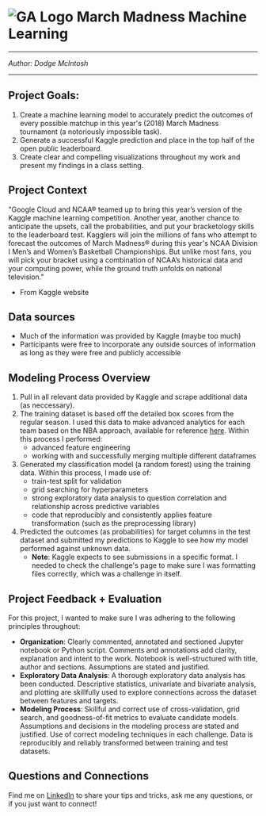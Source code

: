   # ![GA Logo](https://camo.githubusercontent.com/6ce15b81c1f06d716d753a61f5db22375fa684da/68747470733a2f2f67612d646173682e73332e616d617a6f6e6177732e636f6d2f70726f64756374696f6e2f6173736574732f6c6f676f2d39663838616536633963333837313639306533333238306663663535376633332e706e67) March Madness Machine Learning

---

_Author: Dodge McIntosh_

---

## Project Goals:

1. Create a machine learning model to accurately predict the outcomes of every possible matchup in this year's (2018) March Madness tournament (a notoriously impossible task).
2. Generate a successful Kaggle prediction and place in the top half of the open public leaderboard.
3. Create clear and compelling visualizations throughout my work and present my findings in a class setting.


## Project Context

"Google Cloud and NCAA® teamed up to bring this year’s version of the Kaggle machine learning competition. Another year, another chance to anticipate the upsets, call the probabilities, and put your bracketology skills to the leaderboard test. Kagglers will join the millions of fans who attempt to forecast the outcomes of March Madness® during this year's NCAA Division I Men’s and Women’s Basketball Championships. But unlike most fans, you will pick your bracket using a combination of NCAA’s historical data and your computing power, while the ground truth unfolds on national television."
- From Kaggle website

## Data sources

- Much of the information was provided by Kaggle (maybe too much)
- Participants were free to incorporate any outside sources of information as long as they were free and publicly accessible

## Modeling Process Overview

1. Pull in all relevant data provided by Kaggle and scrape additional data (as neccessary).
2. The training dataset is based off the detailed box scores from the regular season. I used this data to make advanced analytics for each team based on the NBA approach, available for reference [here](http://hangtime.blogs.nba.com/2013/02/15/the-new-nba-comstats-advanced-stats-all-start-with-pace-and-efficiency/).
Within this process I performed:
    - advanced feature engineering
    - working with and successfully merging multiple different dataframes
3. Generated my classification model (a random forest) using the training data. Within this process, I made use of:
    - train-test split for validation
    - grid searching for hyperparameters
    - strong exploratory data analysis to question correlation and relationship across predictive variables
    - code that reproducibly and consistently applies feature transformation (such as the preprocessing library)
4. Predicted the outcomes (as probabilities) for target columns in the test dataset and submitted my predictions to Kaggle to see how my model performed against unknown data.
    - **Note**: Kaggle expects to see submissions in a specific format. I needed to check the challenge's page to make sure I was formatting files correctly, which was a challenge in itself.

## Project Feedback + Evaluation

For this project, I wanted to make sure I was adhering to the following principles throughout:

- **Organization**:	Clearly commented, annotated and sectioned Jupyter notebook or Python script. Comments and annotations add clarity, explanation and intent to the work. Notebook is well-structured with title, author and sections. Assumptions are stated and justified.
- **Exploratory Data Analysis**: A thorough exploratory data analysis has been conducted. Descriptive statistics, univariate and bivariate analysis, and plotting are skillfully used to explore connections across the dataset between features and targets.
- **Modeling Process**: Skillful and correct use of cross-validation, grid search, and goodness-of-fit metrics to evaluate candidate models. Assumptions and decisions in the modeling process are stated and justified. Use of correct modeling techniques in each challenge. Data is reproducibly and reliably transformed between training and test datasets.

## Questions and Connections

Find me on [LinkedIn](https://www.linkedin.com/in/dodgemcintosh/) to share your tips and tricks, ask me any questions, or if you just want to connect!